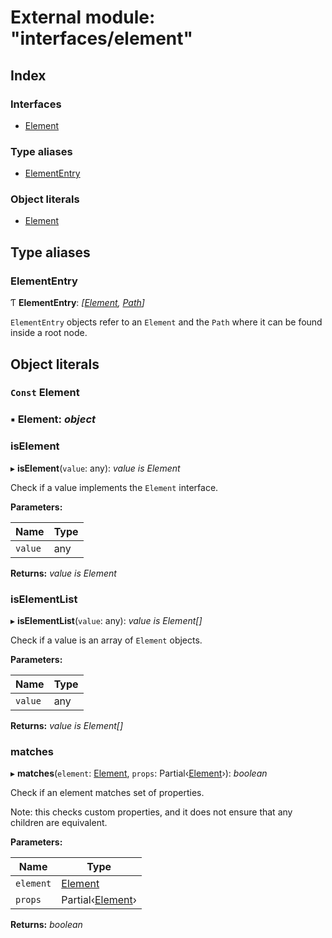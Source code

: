 
# External module: "interfaces/element"

## Index

### Interfaces

* [Element](../interfaces/_interfaces_element_.element.md)

### Type aliases

* [ElementEntry](_interfaces_element_.md#elemententry)

### Object literals

* [Element](_interfaces_element_.md#const-element)

## Type aliases

###  ElementEntry

Ƭ **ElementEntry**: *[[Element](../interfaces/_interfaces_element_.element.md), [Path](_interfaces_path_.md#path)]*

`ElementEntry` objects refer to an `Element` and the `Path` where it can be
found inside a root node.

## Object literals

### `Const` Element

### ▪ **Element**: *object*

###  isElement

▸ **isElement**(`value`: any): *value is Element*

Check if a value implements the `Element` interface.

**Parameters:**

Name | Type |
------ | ------ |
`value` | any |

**Returns:** *value is Element*

###  isElementList

▸ **isElementList**(`value`: any): *value is Element[]*

Check if a value is an array of `Element` objects.

**Parameters:**

Name | Type |
------ | ------ |
`value` | any |

**Returns:** *value is Element[]*

###  matches

▸ **matches**(`element`: [Element](../interfaces/_interfaces_element_.element.md), `props`: Partial‹[Element](../interfaces/_interfaces_element_.element.md)›): *boolean*

Check if an element matches set of properties.

Note: this checks custom properties, and it does not ensure that any
children are equivalent.

**Parameters:**

Name | Type |
------ | ------ |
`element` | [Element](../interfaces/_interfaces_element_.element.md) |
`props` | Partial‹[Element](../interfaces/_interfaces_element_.element.md)› |

**Returns:** *boolean*
